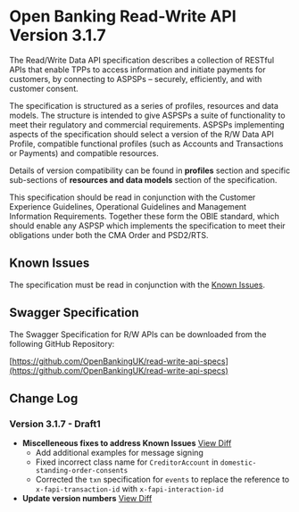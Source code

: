 # Open Banking Read-Write API Version 3.1.7

The Read/Write Data API specification describes a collection of RESTful APIs that enable TPPs to access information and initiate payments for customers, by connecting to ASPSPs – securely, efficiently, and with customer consent.

The specification is structured as a series of profiles, resources and data models. The structure is intended to give ASPSPs a suite of functionality to meet their regulatory and commercial requirements. ASPSPs implementing aspects of the specification should select a version of the R/W Data API Profile, compatible functional profiles (such as Accounts and Transactions or Payments) and compatible resources.

Details of version compatibility can be found in **profiles** section and specific sub-sections of **resources and data models** section of the specification.

This specification should be read in conjunction with the Customer Experience Guidelines, Operational Guidelines and Management Information Requirements. Together these form the OBIE standard, which should enable any ASPSP which implements the specification to meet their obligations under both the CMA Order and PSD2/RTS.

## Known Issues

The specification must be read in conjunction with the [Known Issues](https://openbanking.atlassian.net/wiki/spaces/DZ/pages/47546479/Known+Specification+Issues).

## Swagger Specification

The Swagger Specification for R/W APIs can be downloaded from the following GitHub Repository:

[https://github.com/OpenBankingUK/read-write-api-specs](https://github.com/OpenBankingUK/read-write-api-specs)

## Change Log

### Version 3.1.7 - Draft1

- __Miscelleneous fixes to address Known Issues__ [View Diff](tbc)
  - Add additional examples for message signing
  - Fixed incorrect class name for `CreditorAccount` in `domestic-standing-order-consents`
  - Corrected the `txn` specification for `events` to replace the reference to `x-fapi-transaction-id` with `x-fapi-interaction-id` 
- __Update version numbers__ [View Diff](https://github.com/OpenBankingUK/read-write-api-docs/commit/ab83f6bdd7b9e64a3599ede6f89ffeff70984462)
